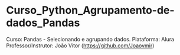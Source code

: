 # Curso_Python_Agrupamento-de-dados_Pandas
Curso: Pandas - Selecionando e agrupando dados.  Plataforma: Alura Professor/Instrutor: João Vitor (https://github.com/Joaovmir)
